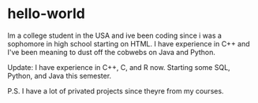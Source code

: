 # hello-world
Im a college student in the USA and ive been coding since i was a sophomore in high school starting on HTML. I have experience in C++ and I've been meaning to dust off the cobwebs on Java and Python.

Update:
I have experience in C++, C, and R now. Starting some SQL, Python, and Java this semester.

P.S.
I have a lot of privated projects since theyre from my courses.
